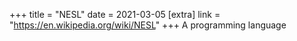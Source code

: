 +++
title = "NESL"
date = 2021-03-05
[extra]
link = "https://en.wikipedia.org/wiki/NESL"
+++
A programming language

